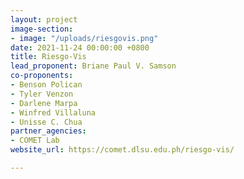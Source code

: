 ```yaml
---
layout: project
image-section:
- image: "/uploads/riesgovis.png"
date: 2021-11-24 00:00:00 +0800
title: Riesgo-Vis
lead_proponent: Briane Paul V. Samson
co-proponents:
- Benson Polican
- Tyler Venzon
- Darlene Marpa
- Winfred Villaluna
- Unisse C. Chua
partner_agencies:
- COMET Lab
website_url: https://comet.dlsu.edu.ph/riesgo-vis/

---
```

